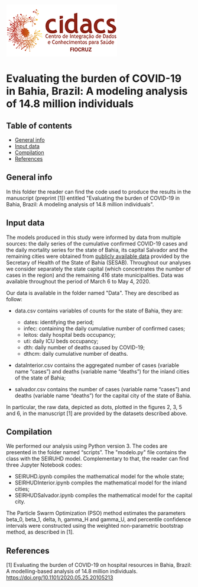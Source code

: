 
![](images/cidacs.png)


# Evaluating the burden of COVID-19 in Bahia, Brazil: A modeling analysis of 14.8 million individuals                               

## Table of contents
* [General info](#general-info)
* [Input data](#data)
* [Compilation](#compilation)
* [References](#references)

## General info
In this folder the reader can find the code used to produce the results in the manuscript (preprint [1]) entitled "Evaluating the burden of COVID-19 in Bahia, Brazil: A modeling analysis of 14.8 million individuals".

## Input data

The models produced in this study were informed by data from multiple sources: the daily series of the cumulative confirmed COVID-19 cases and the daily mortality series for the state of Bahia, its capital Salvador and the remaining cities were obtained from [publicly available data](http://www.saude.ba.gov.br/temasdesaude/coronavirus/notas-tecnicas-e-boletins-epidemiologicos-covid-19/) provided by the Secretary of Health of the State of Bahia (SESAB). Throughout our analyses we consider separately the state capital (which concentrates the number of cases in the region) and the remaining 416 state municipalities. Data was available throughout the period of March 6 to May 4, 2020.

Our data is available in the folder named "Data". They are described as follow:

* data.csv contains variables of counts for the state of Bahia, they are:

   * dates: identifying the period;
   * infec: containing the daily cumulative number of confirmed cases; 
   * leitos: daily hospital beds occupancy; 
   * uti: daily ICU beds occupancy;
   * dth: daily number of deaths caused by COVID-19;
   * dthcm: daily cumulative number of deaths.

* dataInterior.csv contains the aggregated number of cases (variable name “cases”) and deaths (variable name “deaths”) for the inland cities of the state of Bahia;

* salvador.csv contains the number of cases (variable name “cases”) and deaths (variable name “deaths”) for the capital city of the state of Bahia.

In particular, the raw data, depicted as dots, plotted in the figures 2, 3, 5 and 6, in the manuscript [1] are provided by the datasets described above. 


## Compilation
We performed our analysis using Python version 3. The codes are presented in the folder named “scripts”. The "modelo.py" file contains the class with the SEIRUHD model. Complementary to that, the reader can find three Jupyter Notebook codes:

* SEIRUHD.ipynb compiles the mathematical model for the whole state;
* SEIRHUDInterior.ipynb compiles the mathematical model for the inland cities;
* SEIRHUDSalvador.ipynb compiles the mathematical model for the capital city.

The Particle Swarm Optimization (PSO) method estimates the parameters beta_0, beta_1, delta, h, gamma_H and gamma_U, and percentile confidence intervals were constructed using the weighted non-parametric bootstrap method, as described in [1]. 



## References 
[1] Evaluating the burden of COVID-19 on hospital resources in Bahia, Brazil: A modelling-based analysis of 14.8 million individuals. https://doi.org/10.1101/2020.05.25.20105213



 
 
